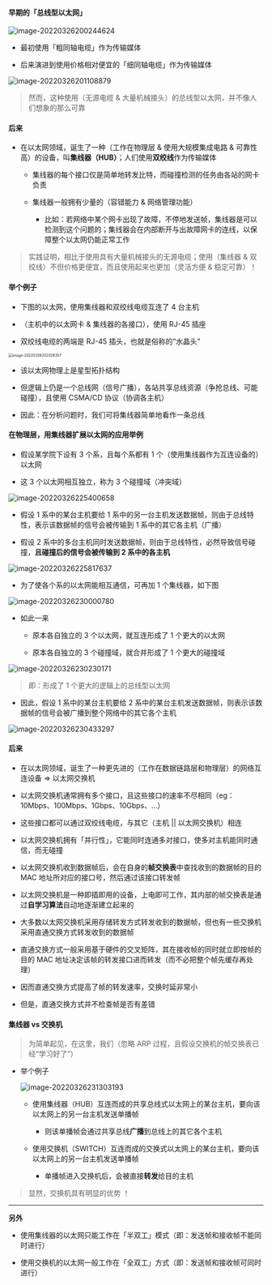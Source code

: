 #### 早期的「总线型以太网」

![image-20220326200244624](https://aliyun-oss-lpj.oss-cn-qingdao.aliyuncs.com/images/by-picgo/image-20220326200244624.png)

- 最初使用「粗同轴电缆」作为传输媒体

- 后来演进到使用价格相对便宜的「细同轴电缆」作为传输媒体

![image-20220326201108879](https://aliyun-oss-lpj.oss-cn-qingdao.aliyuncs.com/images/by-picgo/image-20220326201108879.png)

> 然而，这种使用（无源电缆 & 大量机械接头）的总线型以太网，并不像人们想象的那么可靠

#### 后来

- 在以太网领域，诞生了一种（工作在物理层 & 使用大规模集成电路 & 可靠性高）的设备，叫**集线器（HUB）**；人们使用**双绞线**作为传输媒体

	- 集线器的每个接口仅是简单地转发比特，而碰撞检测的任务由各站的网卡负责

	- 集线器一般拥有少量的（容错能力 & 网络管理功能）

		- 比如：若网络中某个网卡出现了故障，不停地发送帧，集线器是可以检测到这个问题的；集线器会在内部断开与出故障网卡的连线，以保障整个以太网仍能正常工作

> 实践证明，相比于使用具有大量机械接头的无源电缆；使用（集线器 & 双绞线）不但价格更便宜，而且使用起来也更加（灵活方便 & 稳定可靠）！

#### 举个例子

- 下图的以太网，使用集线器和双绞线电缆互连了 4 台主机

- （主机中的以太网卡 & 集线器的各接口），使用 RJ-45 插座

- 双绞线电缆的两端是 RJ-45 插头，也就是俗称的“水晶头”

<img src="https://aliyun-oss-lpj.oss-cn-qingdao.aliyuncs.com/images/by-picgo/image-20220326202028357.png" alt="image-20220326202028357" style="zoom:50%;" />

- 该以太网物理上是星型拓扑结构

- 但逻辑上仍是一个总线网（信号广播），各站共享总线资源（争抢总线、可能碰撞），且使用 CSMA/CD 协议（协调各主机）

- 因此：在分析问题时，我们可将集线器简单地看作一条总线

#### 在物理层，用集线器扩展以太网的应用举例

- 假设某学院下设有 3 个系，且每个系都有 1 个（使用集线器作为互连设备的）以太网

- 这 3 个以太网相互独立，称为 3 个碰撞域（冲突域）

![image-20220326225400658](https://aliyun-oss-lpj.oss-cn-qingdao.aliyuncs.com/images/by-picgo/image-20220326225400658.png)

- 假设 1 系中的某台主机要给 1 系中的另一台主机发送数据帧，则由于总线特性，表示该数据帧的信号会被传输到 1 系中的其它各主机（广播）

- 假设 2 系中的多台主机同时发送数据帧，则由于总线特性，必然导致信号碰撞，**且碰撞后的信号会被传输到 2 系中的各主机**

![image-20220326225817637](https://aliyun-oss-lpj.oss-cn-qingdao.aliyuncs.com/images/by-picgo/image-20220326225817637.png)

- 为了使各个系的以太网能相互通信，可再加 1 个集线器，如下图

![image-20220326230000780](https://aliyun-oss-lpj.oss-cn-qingdao.aliyuncs.com/images/by-picgo/image-20220326230000780.png)

- 如此一来

	- 原本各自独立的 3 个以太网，就互连形成了 1 个更大的以太网

	- 原本各自独立的 3 个碰撞域，就合并形成了 1 个更大的碰撞域

![image-20220326230230171](https://aliyun-oss-lpj.oss-cn-qingdao.aliyuncs.com/images/by-picgo/image-20220326230230171.png)

> 即：形成了 1 个更大的逻辑上的总线型以太网

- 因此，假设 1 系中的某台主机要给 2 系中的某台主机发送数据帧，则表示该数据帧的信号会被广播到整个网络中的其它各个主机

![image-20220326230433297](https://aliyun-oss-lpj.oss-cn-qingdao.aliyuncs.com/images/by-picgo/image-20220326230433297.png)

#### 后来

- 在以太网领域，诞生了一种更先进的（工作在数据链路层和物理层）的网络互连设备 => 以太网交换机

- 以太网交换机通常拥有多个接口，且这些接口的速率不尽相同（eg：10Mbps、100Mbps、1Gbps、10Gbps、...）

- 这些接口都可以通过双绞线电缆，与其它（主机 || 以太网交换机）相连

- 以太网交换机拥有「并行性」，它能同时连通多对接口，使多对主机能同时通信，而无碰撞

- 以太网交换机收到数据帧后，会在自身的**帧交换表**中查找收到的数据帧的目的 MAC 地址所对应的接口号，然后通过该接口转发帧

- 以太网交换机是一种即插即用的设备，上电即可工作，其内部的帧交换表是通过**自学习算法**自动地逐渐建立起来的

- 大多数以太网交换机采用存储转发方式转发收到的数据帧，但也有一些交换机采用直通交换方式转发收到的数据帧

- 直通交换方式一般采用基于硬件的交叉矩阵，其在接收帧的同时就立即按帧的目的 MAC 地址决定该帧的转发接口进而转发（而不必把整个帧先缓存再处理）

- 因而直通交换方式提高了帧的转发速率，交换时延非常小

- 但是，直通交换方式并不检查帧是否有差错

#### 集线器 vs 交换机

> 为简单起见，在这里，我们（忽略 ARP 过程，且假设交换机的帧交换表已经“学习好了”）

- 举个例子

	![image-20220326231303193](https://aliyun-oss-lpj.oss-cn-qingdao.aliyuncs.com/images/by-picgo/image-20220326231303193.png)

	- 使用集线器（HUB）互连而成的共享总线式以太网上的某台主机，要向该以太网上的另一台主机发送单播帧

		- 则该单播帧会通过共享总线**广播**到总线上的其它各个主机

	- 使用交换机（SWITCH）互连而成的交换式以太网上的某台主机，要向该以太网上的另一台主机发送单播帧

		- 单播帧进入交换机后，会被直接**转发**给目的主机

> 显然，交换机具有明显的优势 ！

---

**另外**

- 使用集线器的以太网只能工作在「半双工」模式（即：发送帧和接收帧不能同时进行）

- 使用交换机的以太网一般工作在「全双工」方式（即：发送帧和接收帧可同时进行）


















